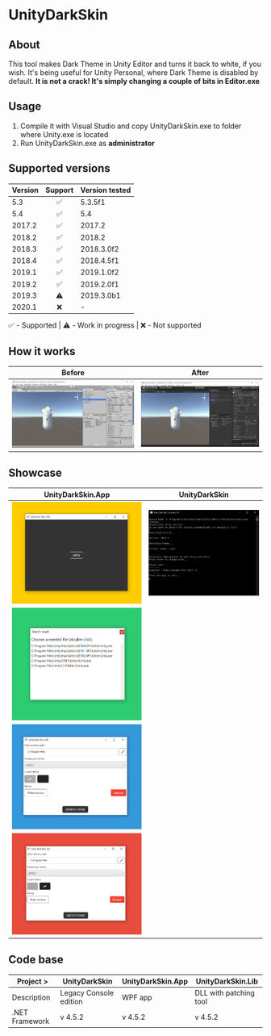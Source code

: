 # UnityDarkSkin

## About

This tool makes Dark Theme in Unity Editor and turns it back to white, if you wish. It's being useful for Unity Personal, where Dark Theme is disabled by default. **It is not a crack! It's simply changing a couple of bits in Editor.exe**

## Usage

1. Compile it with Visual Studio and copy UnityDarkSkin.exe to folder where Unity.exe is located
2. Run UnityDarkSkin.exe as **administrator**

## Supported versions

| Version | Support | Version tested |
| :--- | :---: | :--- |
| 5.3    | ✅ | 5.3.5f1    |
| 5.4    | ✅ | 5.4        |
| 2017.2 | ✅ | 2017.2     |
| 2018.2 | ✅ | 2018.2     |
| 2018.3 | ✅ | 2018.3.0f2 |
| 2018.4 | ✅ | 2018.4.5f1 |
| 2019.1 | ✅ | 2019.1.0f2 |
| 2019.2 | ✅ | 2019.2.0f1 |
| 2019.3 | ⚠️ | 2019.3.0b1 |
| 2020.1 | ❌ | -          |

✅ - Supported | ⚠️ - Work in progress | ❌ - Not supported

## How it works

| Before | After |
| :---: | :---: |
| ![Default theme](Media/LightSkin.jpg) | ![Dark theme](Media/DarkSkin.jpg) |

## Showcase

| UnityDarkSkin.App | UnityDarkSkin |
| :---: | :---: |
| ![GUI](Media/gui_1.png) | ![Console](Media/console.png) |
| ![GUI](Media/gui_2.png) |  |
| ![GUI](Media/gui_3.png) |  |
| ![GUI](Media/gui_4.png) |  |

## Code base

| Project >     | UnityDarkSkin | UnityDarkSkin.App | UnityDarkSkin.Lib |
| --- | --- | --- | --- |
| Description    | Legacy Console edition  | WPF app | DLL with patching tool|
| .NET Framework | v 4.5.2       | v 4.5.2  | v 4.5.2  |
